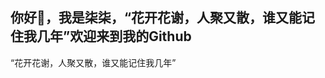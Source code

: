 ## 你好👋，我是柒柒，“花开花谢，人聚又散，谁又能记住我几年”欢迎来到我的Github

<!--
**Simqiqi/Simqiqi** is a ✨ _special_ ✨ repository because its `README.md` (this file) appears on your GitHub profile.

Here are some ideas to get you started:

- 🔭 I’m currently working on ...
- 🌱 I’m currently learning ...
- 👯 I’m looking to collaborate on ...
- 🤔 I’m looking for help with ...
- 💬 Ask me about ...
- 📫 How to reach me: ...
- 😄 Pronouns: ...
- ⚡ Fun fact: ...
-->
“花开花谢，人聚又散，谁又能记住我几年”

